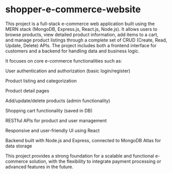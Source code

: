 # shopper-e-commerce-website
This project is a full-stack e-commerce web application built using the MERN stack (MongoDB, Express.js, React.js, Node.js). It allows users to browse products, view detailed product information, add items to a cart, and manage product listings through a complete set of CRUD (Create, Read, Update, Delete) APIs. The project includes both a frontend interface for customers and a backend for handling data and business logic.

It focuses on core e-commerce functionalities such as:

User authentication and authorization (basic login/register)

Product listing and categorization

Product detail pages

Add/update/delete products (admin functionality)

Shopping cart functionality (saved in DB)

RESTful APIs for product and user management

Responsive and user-friendly UI using React

Backend built with Node.js and Express, connected to MongoDB Atlas for data storage

This project provides a strong foundation for a scalable and functional e-commerce solution, with the flexibility to integrate payment processing or advanced features in the future.
